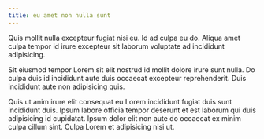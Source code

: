 ```yaml
---
title: eu amet non nulla sunt
---
```


Quis mollit nulla excepteur fugiat nisi eu. Id ad culpa eu do. Aliqua amet culpa tempor id irure excepteur sit laborum voluptate ad incididunt adipisicing.

Sit eiusmod tempor Lorem sit elit nostrud id mollit dolore irure sunt nulla. Do culpa duis id incididunt aute duis occaecat excepteur reprehenderit. Duis incididunt aute non adipisicing quis.

Quis ut anim irure elit consequat eu Lorem incididunt fugiat duis sunt incididunt duis. Ipsum labore officia tempor deserunt et est laborum qui duis adipisicing id cupidatat. Ipsum dolor elit non aute do occaecat ex minim culpa cillum sint. Culpa Lorem et adipisicing nisi ut.
